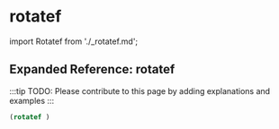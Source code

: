 # rotatef

import Rotatef from './_rotatef.md';

<Rotatef />

## Expanded Reference: rotatef

:::tip
TODO: Please contribute to this page by adding explanations and examples
:::

```lisp
(rotatef )
```
